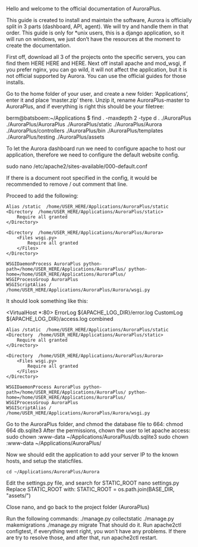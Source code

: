 Hello and welcome to the official documentation of AuroraPlus. 

This guide is created to install and maintain the software, Aurora is officially split in 3 parts (dashboard, API, agent). We will try and handle them in that order. This guide is only for *unix users, this is a django application, so it will run on windows, we just don’t  have the resources at the moment to create the documentation.

First off, download all 3 of the projects onto the specific servers, you can find them HERE HERE and HERE. Next off install apache and mod_wsgi, if you prefer nginx, you can go wild, it will not affect the application, but it is not official supported by Aurora. You can use the official guides for those installs.

Go to the home folder of your user, and create a new folder: ‘Applications’, enter it and place ‘master.zip’ there. Unzip it, rename AuroraPlus-master to AuroraPlus, and if everything is right this should be your filetree:

berm@batsboem:~/Applications $ find . -maxdepth 2 -type d
.
./AuroraPlus
./AuroraPlus/AuroraPlus
./AuroraPlus/static
./AuroraPlus/Aurora
./AuroraPlus/controllers
./AuroraPlus/bin
./AuroraPlus/templates
./AuroraPlus/testing
./AuroraPlus/assets

To let the Aurora dashboard run we need to configure apache to host our application, therefore we need to configure the default website config. 

  sudo nano /etc/apache2/sites-available/000-default.conf

If there is a document root specified in the config, it would be recommended to remove / out comment that line.

Proceed to add the following:

    Alias /static  /home/USER_HERE/Applications/AuroraPlus/static
    <Directory  /home/USER_HERE/Applications/AuroraPlus/static>
        Require all granted
    </Directory>

    <Directory  /home/USER_HERE/Applications/AuroraPlus/Aurora>
        <Files wsgi.py>
            Require all granted
        </Files>
    </Directory>

    WSGIDaemonProcess AuroraPlus python-path=/home/USER_HERE/Applications/AuroraPlus/ python-home=/home/USER_HERE/Applications/AuroraPlus/
    WSGIProcessGroup AuroraPlus
    WSGIScriptAlias / /home/USER_HERE/Applications/AuroraPlus/Aurora/wsgi.py

It should look something like this:

<VirtualHost *:80>
        ErrorLog ${APACHE_LOG_DIR}/error.log
        CustomLog ${APACHE_LOG_DIR}/access.log combined

    Alias /static  /home/USER_HERE/Applications/AuroraPlus/static
    <Directory  /home/USER_HERE/Applications/AuroraPlus/static>
        Require all granted
    </Directory>

    <Directory  /home/USER_HERE/Applications/AuroraPlus/Aurora>
        <Files wsgi.py>
            Require all granted
        </Files>
    </Directory>

    WSGIDaemonProcess AuroraPlus python-path=/home/USER_HERE/Applications/AuroraPlus/ python-home=/home/USER_HERE/Applications/AuroraPlus/
    WSGIProcessGroup AuroraPlus
    WSGIScriptAlias / /home/USER_HERE/Applications/AuroraPlus/Aurora/wsgi.py
</VirtualHost>

Go to the AuroraPlus folder, and chmod the database file to 664:
	chmod 664 db.sqlite3
After the permissions, chown the user to let  apache access:
sudo chown :www-data ~/Applications/AuroraPlus/db.sqlite3
	sudo chown :www-data ~/Applications/AuroraPlus/

Now we should edit the application to add your server IP to the known hosts, and setup the staticfiles.

	cd ~/Applications/AuroraPlus/Aurora



Edit the settings.py file, and search for STATIC_ROOT
	nano settings.py 
Replace STATIC_ROOT with:
	STATIC_ROOT = os.path.join(BASE_DIR, "assets/")

Close nano, and go back to the project folder (AuroraPlus) 

Run the following commands:
	./manage.py collectstatic
./manage.py makemigrations
	./manage.py migrate
That should do it. Run apache2ctl configtest, if everything went right, you won’t have any problems. If there are try to resolve those, and after that, run apache2ctl restart.


